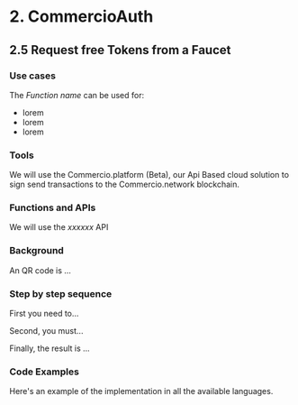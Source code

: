 # 2. CommercioAuth

## 2.5 Request free Tokens from a Faucet

### Use cases

The _Function name_ can be used for:

* lorem
* lorem
* lorem

### Tools

We will use the Commercio.platform (Beta), our Api Based cloud solution to sign send transactions to the Commercio.network blockchain.

### Functions and APIs

We will use the _xxxxxx_ API

###  Background

An QR code is ...

### Step by step sequence

First you need to...

Second, you must...

Finally, the result is ...

### Code Examples

Here's an example of the implementation in all the available languages.


